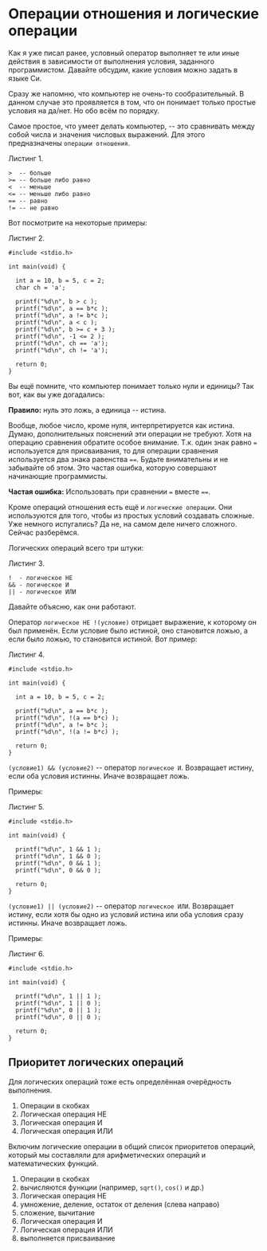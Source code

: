 # Операции отношения и логические операции

Как я уже писал ранее, условный оператор выполняет те или иные действия в зависимости от выполнения условия, заданного программистом. Давайте обсудим, какие условия можно задать в языке Си.

Сразу же напомню, что компьютер не очень-то сообразительный. В данном случае это проявляется в том, что он понимает только простые условия на да/нет. Но обо всём по порядку.

Самое простое, что умеет делать компьютер, -- это сравнивать между собой числа и значения числовых выражений. Для этого предназначены `операции отношения`.

Листинг 1.

```
>  -- больше
>= -- больше либо равно
<  -- меньше
<= -- меньше либо равно
== -- равно
!= -- не равно
```

Вот посмотрите на некоторые примеры:

Листинг 2.

```
#include <stdio.h>

int main(void) {

  int a = 10, b = 5, c = 2;
  char ch = 'a';

  printf("%d\n", b > c );
  printf("%d\n", a == b*c );
  printf("%d\n", a != b*c );
  printf("%d\n", a < c );
  printf("%d\n", b >= c + 3 );
  printf("%d\n", -1 <= 2 );
  printf("%d\n", ch == 'a');
  printf("%d\n", ch != 'a');

  return 0;
}
```

Вы ещё помните, что компьютер понимает только нули и единицы? Так вот, как вы уже догадались:

**Правило:** нуль это ложь, а единица -- истина.

Вообще, любое число, кроме нуля, интерпретируется как истина. Думаю, дополнительных пояснений эти операции не требуют. Хотя на операцию сравнения обратите особое внимание. Т.к. один знак равно `=` используется для присваивания, то для операции сравнения используется два знака равенства `==`. Будьте внимательны и не забывайте об этом. Это частая ошибка, которую совершают начинающие программисты.

**Частая ошибка:** Использовать при сравнении `=` вместе `==`.

Кроме операций отношения есть ещё и `логические операции`. Они используются для того, чтобы из простых условий создавать сложные. Уже немного испугались? Да не, на самом деле ничего сложного. Сейчас разберёмся.

Логических операций всего три штуки:

Листинг 3.
```
!  - логическое НЕ
&& - логическое И
|| - логическое ИЛИ
```
Давайте объясню, как они работают.

Оператор `логическое НЕ !(условие)` отрицает выражение, к которому он был применён. Если условие было истиной, оно становится ложью, а если было ложью, то становится истиной. Вот пример:

Листинг 4.

```
#include <stdio.h>

int main(void) {

  int a = 10, b = 5, c = 2;

  printf("%d\n", a == b*c );
  printf("%d\n", !(a == b*c) );
  printf("%d\n", a != b*c );
  printf("%d\n", !(a != b*c) );

  return 0;
}
```

`(условие1) && (условие2)` -- оператор `логическое И`. Возвращает истину, если оба условия истинны. Иначе возвращает ложь.

Примеры:

Листинг 5.

```
#include <stdio.h>

int main(void) {

  printf("%d\n", 1 && 1 );
  printf("%d\n", 1 && 0 );
  printf("%d\n", 0 && 1 );
  printf("%d\n", 0 && 0 );

  return 0;
}
```

`(условие1) || (условие2)` -- оператор `логическое ИЛИ`. Возвращает истину, если хотя бы одно из условий истина или оба условия сразу истинны. Иначе возвращает ложь.

Примеры:

Листинг 6.

```
#include <stdio.h>

int main(void) {

  printf("%d\n", 1 || 1 );
  printf("%d\n", 1 || 0 );
  printf("%d\n", 0 || 1 );
  printf("%d\n", 0 || 0 );

  return 0;
}
```

## Приоритет логических операций
Для логических операций тоже есть определённая очерёдность выполнения.

1. Операции в скобках
2. Логическая операция НЕ
3. Логическая операция И
4. Логическая операция ИЛИ

Включим логические операции в общий список приоритетов операций, который мы составляли для арифметических операций и математических функций.

1. Операции в скобках
2. вычисляются функции (например, `sqrt()`, `cos()` и др.)
3. Логическая операция НЕ
4. умножение, деление, остаток от деления (слева направо)
5. сложение, вычитание
6. Логическая операция И
7. Логическая операция ИЛИ
8. выполняется присваивание